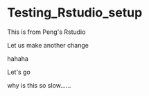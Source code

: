 # Testing_Rstudio_setup

This is from Peng's Rstudio

Let us make another change

hahaha

Let's go

why is this so slow......

